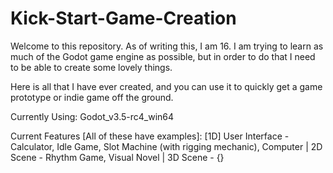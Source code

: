 # Kick-Start-Game-Creation

Welcome to this repository. As of writing this, I am 16. I am trying to learn as much of the Godot game engine as possible, but in order to do that I need to be able to create some lovely things.

Here is all that I have ever created, and you can use it to quickly get a game prototype or indie game off the ground.

Currently Using: Godot_v3.5-rc4_win64

Current Features [All of these have examples]: [1D] User Interface - Calculator, Idle Game, Slot Machine (with rigging mechanic), Computer
| 2D Scene - Rhythm Game, Visual Novel
| 3D Scene - {}
